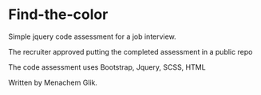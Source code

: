 # Find-the-color
Simple jquery code assessment for a job interview.

The recruiter approved putting the completed assessment in a public repo


The code assessment uses Bootstrap, Jquery, SCSS, HTML

Written by Menachem Glik. 
